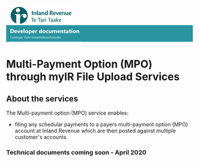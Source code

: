 
![IRD logo](Images/IRlogo.gif)
![Software Dev](Images/SoftwareDev.png)

# Multi-Payment Option (MPO) through myIR File Upload Services

## About the services

The Multi-payment option (MPO) service enables:
*  filing any schedular payments to a payers multi-payment option (MPO) account at Inland Revenue which are then posted against multiple customer's accounts.

### Technical documents coming soon - April 2020